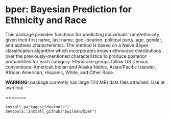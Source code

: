 # bper: Bayesian Prediction for Ethnicity and Race

This package provides functions for predicting individuals' race/ethnicity given their first name, last name, geo-location, political party, age, gender, and address characteristics. The method is based on a Naive Bayes classification algorithm which incorporates known ethnorace distributions over the previously-mentioned characteristics to produce posterior probabilities for each category. Ethnorace groups follow US Census conventions: American Indian and Alaska Native, Asian/Pacific Islander, African American, Hispanic, White, and Other Race.

**WARNING:** package currently has large (114 MB) data files attached. Use at own risk.

=======

```{r}
install.packages("devtools")
devtools::install_github("bwilden/bper")

```
